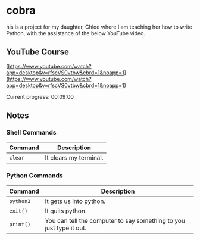 # cobra

his is a project for my daughter, Chloe where I am teaching her how to write Python, with the assistance of the below YouTube video.

## YouTube Course

[https://www.youtube.com/watch?app=desktop&v=rfscVS0vtbw&cbrd=1&noapp=1](https://www.youtube.com/watch?app=desktop&v=rfscVS0vtbw&cbrd=1&noapp=1)

Current progress: 00:09:00

## Notes

### Shell Commands

| Command | Description |
|--|--|
| `clear` | It clears my terminal. |

### Python Commands

| Command | Description |
|--|--|
| `python3` | It gets us into python. |
| `exit()` | It quits python. |
| `print()` | You can tell the computer to say something to you just type it out. |
